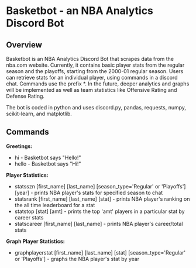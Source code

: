 # Basketbot - an NBA Analytics Discord Bot

## Overview
Basketbot is an NBA Analytics Discord Bot that scrapes data from the nba.com website. Currently, it contains basic player stats from the regular season and the playoffs, starting from the 2000-01 regular season. Users can retrieve stats for an individual player, using commands in a discord chat. Commands use the prefix *. In the future, deeper analytics and graphs will be implemented as well as team statistics like Offensive Rating and Defense Rating.

The bot is coded in python and uses discord.py, pandas, requests, numpy, scikit-learn, and matplotlib.

## Commands
**Greetings:**
* hi - Basketbot says "Hello!"
* hello - Basketbot says "Hi!"

**Player Statistics:**
* statsszn [first_name] [last_name] [season_type='Regular' or 'Playoffs'] [year] - prints NBA player's stats for specified season to chat
* statsrank [first_name] [last_name] [stat] - prints NBA player's ranking on the all time leaderboard for a stat
* statstop [stat] [amt] - prints the top 'amt' players in a particular stat by career stats
* statscareer [first_name] [last_name] - prints NBA player's career/total stats

**Graph Player Statistics:**
* graphplayerstat [first_name] [last_name] [stat] [season_type='Regular' or 'Playoffs'] - graphs the NBA player's stat by year